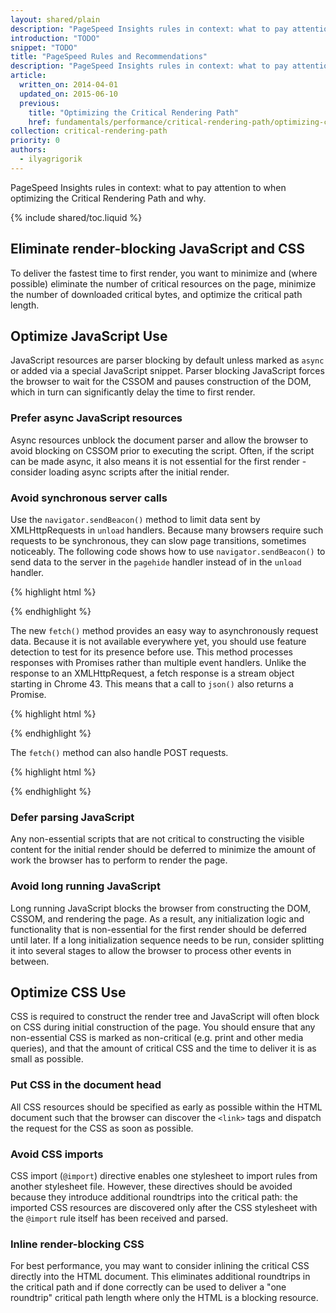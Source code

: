 ```yaml
---
layout: shared/plain
description: "PageSpeed Insights rules in context: what to pay attention to when optimizing the Critical Rendering Path and why."
introduction: "TODO"
snippet: "TODO"
title: "PageSpeed Rules and Recommendations"
description: "PageSpeed Insights rules in context: what to pay attention to when optimizing the Critical Rendering Path and why."
article:
  written_on: 2014-04-01
  updated_on: 2015-06-10
  previous:
    title: "Optimizing the Critical Rendering Path"
    href: fundamentals/performance/critical-rendering-path/optimizing-critical-rendering-path
collection: critical-rendering-path
priority: 0
authors:
  - ilyagrigorik
---
```


<p class="intro">
  PageSpeed Insights rules in context: what to pay attention to when optimizing
  the Critical Rendering Path and why.
</p>

{% include shared/toc.liquid %}

## Eliminate render-blocking JavaScript and CSS

To deliver the fastest time to first render, you want to minimize and (where possible) eliminate the number of critical resources on the page, minimize the number of downloaded critical bytes, and optimize the critical path length.

## Optimize JavaScript Use

JavaScript resources are parser blocking by default unless marked as `async` or added via a special JavaScript snippet. Parser blocking JavaScript forces the browser to wait for the CSSOM and pauses construction of the DOM, which in turn can significantly delay the time to first render.

### Prefer async JavaScript resources

Async resources unblock the document parser and allow the browser to avoid blocking on CSSOM prior to executing the script. Often, if the script can be made async, it also means it is not essential for the first render - consider loading async scripts after the initial render.

### Avoid synchronous server calls

Use the `navigator.sendBeacon()` method to limit data sent by XMLHttpRequests in
`unload` handlers. Because many browsers require such requests to be
synchronous, they can slow page transitions, sometimes noticeably. The following
code shows how to use `navigator.sendBeacon()` to send data to the server in the
`pagehide` handler instead of in the `unload` handler.

{% highlight html %}
<script>
  function() {
    window.addEventListener('pagehide', logData, false);
    function logData() {
      navigator.sendBeacon(
        'https://putsreq.herokuapp.com/Dt7t2QzUkG18aDTMMcop',
        'Sent by a beacon!');
    }
  }();
</script>
{% endhighlight %}

The new `fetch()` method provides an easy way to asynchronously request data. Because it is not available everywhere yet, you should use feature detection to test for its presence before use. This method processes responses with Promises rather than multiple event handlers. Unlike the response to an XMLHttpRequest, a fetch response is a stream object starting in Chrome 43. This means that a call to `json()` also returns a Promise. 

{% highlight html %}
<script>
fetch('./api/some.json')  
  .then(  
    function(response) {  
      if (response.status !== 200) {  
        console.log('Looks like there was a problem. Status Code: ' +  response.status);  
        return;  
      }
      // Examine the text in the response  
      response.json().then(function(data) {  
        console.log(data);  
      });  
    }  
  )  
  .catch(function(err) {  
    console.log('Fetch Error :-S', err);  
  });
</script>
{% endhighlight %}

The `fetch()` method can also handle POST requests.

{% highlight html %}
<script>
fetch(url, {
  method: 'post',
  headers: {  
    "Content-type": "application/x-www-form-urlencoded; charset=UTF-8"  
  },  
  body: 'foo=bar&lorem=ipsum'  
}).then(function() { // Aditional code });
</script>
{% endhighlight %}

### Defer parsing JavaScript

Any non-essential scripts that are not critical to constructing the visible content for the initial render should be deferred to minimize the amount of work the browser has to perform to render the page.

### Avoid long running JavaScript

Long running JavaScript blocks the browser from constructing the DOM, CSSOM, and rendering the page. As a result, any initialization logic and functionality that is non-essential for the first render should be deferred until later. If a long initialization sequence needs to be run, consider splitting it into several stages to allow the browser to process other events in between.

## Optimize CSS Use

CSS is required to construct the render tree and JavaScript will often block on CSS during initial construction of the page. You should ensure that any non-essential CSS is marked as non-critical (e.g. print and other media queries), and that the amount of critical CSS and the time to deliver it is as small as possible.

### Put CSS in the document head

All CSS resources should be specified as early as possible within the HTML document such that the browser can discover the `<link>` tags and dispatch the request for the CSS as soon as possible.

### Avoid CSS imports

CSS import (`@import`) directive enables one stylesheet to import rules from another stylesheet file. However, these directives should be avoided because they introduce additional roundtrips into the critical path: the imported CSS resources are discovered only after the CSS stylesheet with the `@import` rule itself has been received and parsed.

### Inline render-blocking CSS

For best performance, you may want to consider inlining the critical CSS directly into the HTML document. This eliminates additional roundtrips in the critical path and if done correctly can be used to deliver a "one roundtrip" critical path length where only the HTML is a blocking resource.

